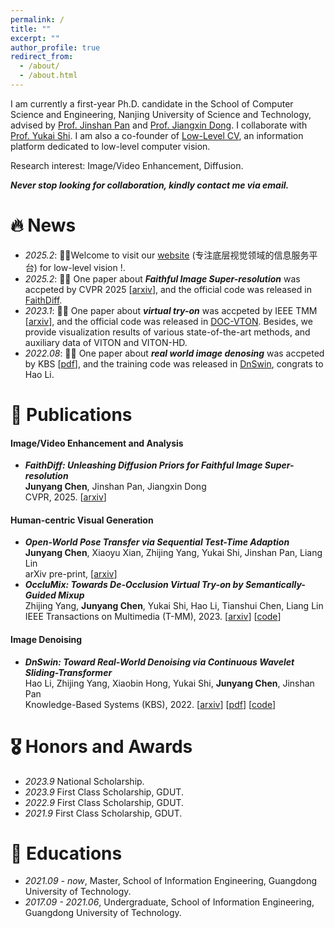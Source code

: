 ```yaml
---
permalink: /
title: ""
excerpt: ""
author_profile: true
redirect_from: 
  - /about/
  - /about.html
---
```



I am currently a first-year Ph.D. candidate in the School of Computer Science and Engineering, Nanjing University of Science and Technology, advised by [Prof. Jinshan Pan](https://jspan.github.io/) and [Prof. Jiangxin Dong](https://cs.njust.edu.cn/c0/f0/c11704a311536/page.htm). I collaborate with [Prof. Yukai Shi](https://ykshi.github.io/). I am also a co-founder of [Low-Level CV](https://lowlevelcv.com/), an information platform dedicated to low-level computer vision.

Research interest: Image/Video Enhancement, Diffusion. 

***Never stop looking for collaboration, kindly contact me via email.***


# 🔥 News
- *2025.2*: 🎉🎉Welcome to visit our [website](https://lowlevelcv.com/) (专注底层视觉领域的信息服务平台) for low-level vision !.
- *2025.2*: 🎉🎉 One paper about ***Faithful Image Super-resolution*** was accpeted by CVPR 2025 [[arxiv](https://arxiv.org/abs/2411.18824)], and the official code was released in [FaithDiff](https://github.com/JyChen9811/FaithDiff).
- *2023.1*: 🎉🎉 One paper about ***virtual try-on*** was accpeted by IEEE TMM [[arxiv](https://arxiv.org/pdf/2301.00965.pdf)], and the official code was released in [DOC-VTON](https://github.com/JyChen9811/DOC-VTON). Besides, we provide visualization results of various state-of-the-art methods, and auxiliary data of VITON and VITON-HD.
- *2022.08*: 🎉🎉 One paper about ***real world image denosing*** was accpeted by KBS [[pdf](https://www.sciencedirect.com/science/article/pii/S0950705122009224?via%3Dihub)], and the training code was released in [DnSwin](https://github.com/House-Leo/DnSwin), congrats to Hao Li.

# 📝 Publications 
#### Image/Video Enhancement and Analysis
- ***FaithDiff: Unleashing Diffusion Priors for Faithful Image Super-resolution*** \
**Junyang Chen**, Jinshan Pan, Jiangxin Dong \
CVPR, 2025. [[arxiv](https://arxiv.org/abs/2411.18824)]
#### Human-centric Visual Generation
- ***Open-World Pose Transfer via Sequential Test-Time Adaption*** \
**Junyang Chen**, Xiaoyu Xian, Zhijing Yang, Yukai Shi, Jinshan Pan, Liang Lin \
arXiv pre-print, [[arxiv](https://arxiv.org/abs/2303.10945)]
- ***OccluMix: Towards De-Occlusion Virtual Try-on by Semantically-Guided Mixup*** \
Zhijing Yang, **Junyang Chen**, Yukai Shi, Hao Li, Tianshui Chen, Liang Lin \
IEEE Transactions on Multimedia (T-MM), 2023. [[arxiv](https://arxiv.org/pdf/2301.00965.pdf)] [[code](https://github.com/JyChen9811/DOC-VTON)]

#### Image Denoising
- ***DnSwin: Toward Real-World Denoising via Continuous Wavelet Sliding-Transformer*** \
Hao Li, Zhijing Yang, Xiaobin Hong, Yukai Shi, **Junyang Chen**, Jinshan Pan \
Knowledge-Based Systems (KBS), 2022. [[arxiv](https://arxiv.org/abs/2207.13861)] [[pdf](https://www.sciencedirect.com/science/article/pii/S0950705122009224?via%3Dihub)] [[code](https://github.com/House-Leo/DnSwin)]

<!-- #### Challenge Report
- ***NTIRE 2023 challenge on stereo image super-resolution: Methods and results*** \
Longguang Wang, Yulan Guo, **Junyang Chen**, et al. \
CVPR Workshops, 2023. [[pdf](https://openaccess.thecvf.com/content/CVPR2023W/NTIRE/papers/Wang_NTIRE_2023_Challenge_on_Stereo_Image_Super-Resolution_Methods_and_Results_CVPRW_2023_paper.pdf)]
- ***NTIRE 2022 challenge on stereo image super-resolution: Methods and results*** \
Longguang Wang, Yulan Guo, **Junyang Chen**, et al. \
CVPR Workshops, 2022. [[pdf](https://openaccess.thecvf.com/content/CVPR2022W/NTIRE/papers/Wang_NTIRE_2022_Challenge_on_Stereo_Image_Super-Resolution_Methods_and_Results_CVPRW_2022_paper.html)]-->

<!-- [**Project**](https://scholar.google.com/citations?view_op=view_citation&hl=zh-CN&user=DhtAFkwAAAAJ&citation_for_view=DhtAFkwAAAAJ:ALROH1vI_8AC) <strong><span class='show_paper_citations' data='DhtAFkwAAAAJ:ALROH1vI_8AC'></span></strong>
- Lorem ipsum dolor sit amet, consectetur adipiscing elit. Vivamus ornare aliquet ipsum, ac tempus justo dapibus sit amet. 
</div>
</div>

- [Lorem ipsum dolor sit amet, consectetur adipiscing elit. Vivamus ornare aliquet ipsum, ac tempus justo dapibus sit amet](https://github.com), A, B, C, **CVPR 2020**
 -->
# 🎖 Honors and Awards
- *2023.9* National Scholarship.
- *2023.9* First Class Scholarship, GDUT.
- *2022.9* First Class Scholarship, GDUT.
- *2021.9* First Class Scholarship, GDUT.

# 📖 Educations
- *2021.09 - now*, Master, School of Information Engineering, Guangdong University of Technology.
- *2017.09 - 2021.06*, Undergraduate, School of Information Engineering, Guangdong University of Technology.

<!-- # 💬 Invited Talks
- *2021.06*, Lorem ipsum dolor sit amet, consectetur adipiscing elit. Vivamus ornare aliquet ipsum, ac tempus justo dapibus sit amet. 
- *2021.03*, Lorem ipsum dolor sit amet, consectetur adipiscing elit. Vivamus ornare aliquet ipsum, ac tempus justo dapibus sit amet.  \| [\[video\]](https://github.com/)

# 💻 Internships
- *2019.05 - 2020.02*, [Lorem](https://github.com/), China. -->

